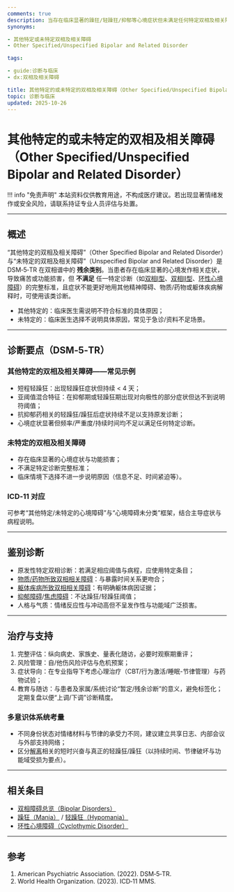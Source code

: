 ```yaml
---
comments: true
description: 当存在临床显著的躁狂/轻躁狂/抑郁等心境症状但未满足任何特定双相及相关障碍的完整标准时，使用“其他特定的”或“未特定的”作为残余诊断；前者需说明未达标准的具体原因。
synonyms:

- 其他特定或未特定双相及相关障碍
- Other Specified/Unspecified Bipolar and Related Disorder

tags:

- guide:诊断与临床
- dx:双相及相关障碍

title: 其他特定的或未特定的双相及相关障碍（Other Specified/Unspecified Bipolar and Related Disorder）
topic: 诊断与临床
updated: 2025-10-26
---
```


# 其他特定的或未特定的双相及相关障碍（Other Specified/Unspecified Bipolar and Related Disorder）

!!! info "免责声明"
    本站资料仅供教育用途，不构成医疗建议。若出现显著情绪发作或安全风险，请联系持证专业人员评估与处置。

---

## 概述

“其他特定的双相及相关障碍”（Other Specified Bipolar and Related Disorder）与“未特定的双相及相关障碍”（Unspecified Bipolar and Related Disorder）是 DSM‑5‑TR 在双相谱中的 **残余类别**。当患者存在临床显著的心境发作相关症状，导致痛苦或功能损害，但 **不满足** 任一特定诊断（如[双相Ⅰ型](Bipolar-I-Disorder.md)、[双相Ⅱ型](Bipolar-II-Disorder.md)、[环性心境障碍](Cyclothymic-Disorder.md)）的完整标准，且症状不能更好地用其他精神障碍、物质/药物或躯体疾病解释时，可使用该类诊断。

- 其他特定的：临床医生需说明不符合标准的具体原因；
- 未特定的：临床医生选择不说明具体原因，常见于急诊/资料不足场景。

---

## 诊断要点（DSM‑5‑TR）

### 其他特定的双相及相关障碍——常见示例

- 短程轻躁狂：出现轻躁狂症状但持续 < 4 天；
- 亚阈值混合特征：在抑郁期或轻躁狂期出现对向极性的部分症状但达不到说明符阈值；
- 抗抑郁药相关的轻躁狂/躁狂后症状持续不足以支持原发诊断；
- 心境症状显著但频率/严重度/持续时间均不足以满足任何特定诊断。

### 未特定的双相及相关障碍

- 存在临床显著的心境症状与功能损害；
- 不满足特定诊断完整标准；
- 临床情境下选择不进一步说明原因（信息不足、时间紧迫等）。

### ICD‑11 对应

可参考“其他特定/未特定的心境障碍”与“心境障碍未分类”框架，结合主导症状与病程说明。

---

## 鉴别诊断

- 原发性特定双相诊断：若满足相应阈值与病程，应使用特定条目；
- [物质/药物所致双相相关障碍](Substance-Medication-Induced-Bipolar-Related-Disorder.md)：与暴露时间关系更吻合；
- [躯体疾病所致双相相关障碍](Bipolar-Related-Disorder-Due-to-Another-Medical-Condition.md)：有明确躯体病因证据；
- [抑郁障碍](Depressive-Disorders.md)/[焦虑障碍](Anxiety-Disorders.md)：不达躁狂/轻躁狂阈值；
- 人格与气质：情绪反应性与冲动高但不呈发作性与功能域广泛损害。

---

## 治疗与支持

1. 完整评估：纵向病史、家族史、量表化随访，必要时观察期重评；
2. 风险管理：自/他伤风险评估与危机预案；
3. 症状导向：在专业指导下考虑心理治疗（CBT/行为激活/睡眠-节律管理）与药物试验；
4. 教育与随访：与患者及家属/系统讨论“暂定/残余诊断”的意义，避免标签化；定期复盘以便“上调/下调”诊断精度。

### 多意识体系统考量

- 不同身份状态对情绪材料与节律的承受力不同，建议建立共享日志、内部会议与外部支持网络；
- 区分[解离](Dissociation.md)相关的短时兴奋与真正的轻躁狂/躁狂（以持续时间、节律破坏与功能域受损为要点）。

---

## 相关条目

- [双相障碍总览（Bipolar Disorders）](Bipolar-Disorders.md)
- [躁狂（Mania）](Mania.md) / [轻躁狂（Hypomania）](Hypomania.md)
- [环性心境障碍（Cyclothymic Disorder）](Cyclothymic-Disorder.md)

---

## 参考

1. American Psychiatric Association. (2022). DSM‑5‑TR.
2. World Health Organization. (2023). ICD‑11 MMS.

